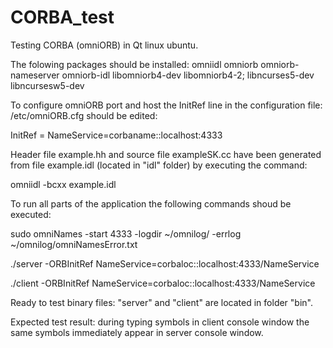 # CORBA_test
Testing CORBA (omniORB) in Qt linux ubuntu.


The folowing packages should be installed:
omniidl omniorb omniorb-nameserver omniorb-idl libomniorb4-dev libomniorb4-2;
libncurses5-dev libncursesw5-dev

To configure omniORB port and host the InitRef line in the configuration file: /etc/omniORB.cfg should be edited:

InitRef = NameService=corbaname::localhost:4333


Header file example.hh and source file exampleSK.cc have been generated from file example.idl (located in "idl" folder) by executing the command:

omniidl -bcxx example.idl


To run all parts of the application the following commands shoud be executed:

sudo omniNames -start 4333 -logdir ~/omnilog/ -errlog ~/omnilog/omniNamesError.txt

./server -ORBInitRef NameService=corbaloc::localhost:4333/NameService

./client -ORBInitRef NameService=corbaloc::localhost:4333/NameService


Ready to test binary files: "server" and "client" are located in folder "bin".

Expected test result:
during typing symbols in client console window the same symbols immediately appear in server console window.

